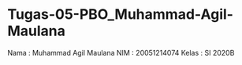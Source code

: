 # Tugas-05-PBO_Muhammad-Agil-Maulana
Nama  : Muhammad Agil Maulana
NIM   : 20051214074
Kelas : SI 2020B
